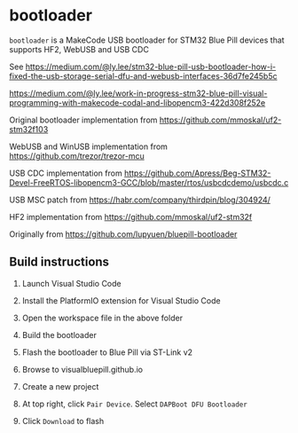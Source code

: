 # bootloader
`bootloader` is a MakeCode USB bootloader for STM32 Blue Pill devices that supports HF2, WebUSB and USB CDC

See https://medium.com/@ly.lee/stm32-blue-pill-usb-bootloader-how-i-fixed-the-usb-storage-serial-dfu-and-webusb-interfaces-36d7fe245b5c

https://medium.com/@ly.lee/work-in-progress-stm32-blue-pill-visual-programming-with-makecode-codal-and-libopencm3-422d308f252e

Original bootloader implementation from https://github.com/mmoskal/uf2-stm32f103

WebUSB and WinUSB implementation from https://github.com/trezor/trezor-mcu

USB CDC implementation from https://github.com/Apress/Beg-STM32-Devel-FreeRTOS-libopencm3-GCC/blob/master/rtos/usbcdcdemo/usbcdc.c

USB MSC patch from https://habr.com/company/thirdpin/blog/304924/

HF2 implementation from https://github.com/mmoskal/uf2-stm32f

Originally from https://github.com/lupyuen/bluepill-bootloader

## Build instructions

1. Launch Visual Studio Code

1. Install the PlatformIO extension for Visual Studio Code

1. Open the workspace file in the above folder

1. Build the bootloader

1. Flash the bootloader to Blue Pill via ST-Link v2

1. Browse to visualbluepill.github.io

1. Create a new project

1. At top right, click `Pair Device`. Select `DAPBoot DFU Bootloader`

1. Click `Download` to flash
